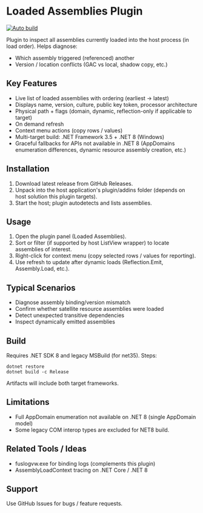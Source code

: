 # Loaded Assemblies Plugin
[![Auto build](https://github.com/DKorablin/Plugin.LoadedAssemblies/actions/workflows/release.yml/badge.svg)](https://github.com/DKorablin/Plugin.LoadedAssemblies/releases/latest)

Plugin to inspect all assemblies currently loaded into the host process (in load order). Helps diagnose:
* Which assembly triggered (referenced) another
* Version / location conflicts (GAC vs local, shadow copy, etc.)

## Key Features
* Live list of loaded assemblies with ordering (earliest -> latest)
* Displays name, version, culture, public key token, processor architecture
* Physical path + flags (domain, dynamic, reflection-only if applicable to target)
* On demand refresh
* Context menu actions (copy rows / values)
* Multi-target build: .NET Framework 3.5 + .NET 8 (Windows)
* Graceful fallbacks for APIs not available in .NET 8 (AppDomains enumeration differences, dynamic resource assembly creation, etc.)

## Installation
1. Download latest release from GitHub Releases.
2. Unpack into the host application's plugin/addins folder (depends on host solution this plugin targets).
3. Start the host; plugin autodetects and lists assemblies.

## Usage
1. Open the plugin panel (Loaded Assemblies).
2. Sort or filter (if supported by host ListView wrapper) to locate assemblies of interest.
3. Right-click for context menu (copy selected rows / values for reporting).
4. Use refresh to update after dynamic loads (Reflection.Emit, Assembly.Load, etc.).

## Typical Scenarios
* Diagnose assembly binding/version mismatch
* Confirm whether satellite resource assemblies were loaded
* Detect unexpected transitive dependencies
* Inspect dynamically emitted assemblies

## Build
Requires .NET SDK 8 and legacy MSBuild (for net35). Steps:
```
dotnet restore
dotnet build -c Release
```
Artifacts will include both target frameworks.

## Limitations
* Full AppDomain enumeration not available on .NET 8 (single AppDomain model)
* Some legacy COM interop types are excluded for NET8 build.

## Related Tools / Ideas
* fuslogvw.exe for binding logs (complements this plugin)
* AssemblyLoadContext tracing on .NET Core / .NET 8

## Support
Use GitHub Issues for bugs / feature requests.
